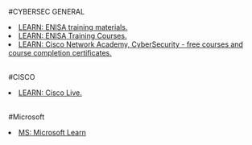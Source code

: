 #CYBERSEC GENERAL

<li><a href="https://www.enisa.europa.eu/topics/trainings-for-cybersecurity-specialists/online-training-material">LEARN: ENISA training materials.</a></li>
<li><a href="https://www.enisa.europa.eu/topics/trainings-for-cybersecurity-specialists/training-courses">LEARN: ENISA Training Courses.</a></li>
<li><a href="https://www.netacad.com/courses/cybersecurity">LEARN: Cisco Network Academy, CyberSecurity - free courses and course completion certificates.</a></li>
<br>

#CISCO
<li><a href="https://www.ciscolive.com/">LEARN: Cisco Live.</a></li>
<br>

#Microsoft

<li><a href="https://docs.microsoft.com/en-us/learn/">MS: Microsoft Learn</a></li>
<br>
